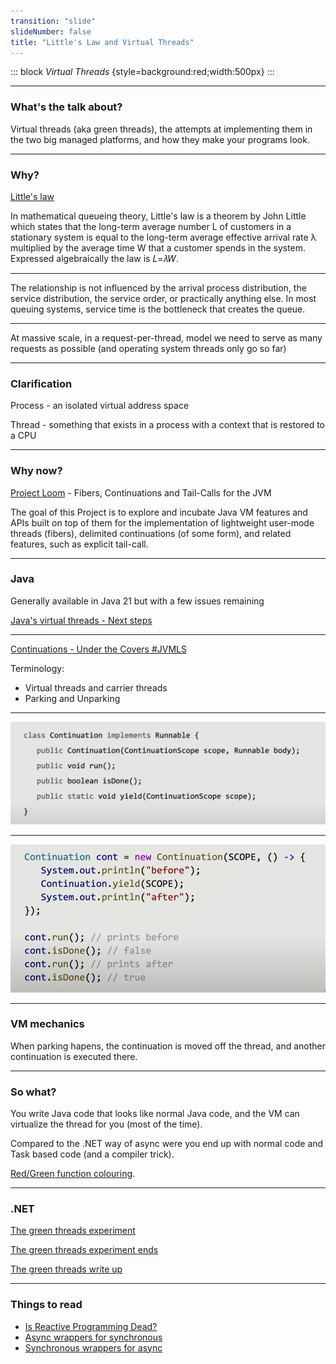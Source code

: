 ```yaml
---
transition: "slide"
slideNumber: false
title: "Little's Law and Virtual Threads"
---
```


::: block
*Virtual Threads* {style=background:red;width:500px}
:::

---

### What's the talk about?

Virtual threads (aka green threads), the attempts at implementing them in the two big managed platforms, and how they make your programs look.

---

### Why?

[Little's law](https://en.wikipedia.org/wiki/Little%27s_law)

In mathematical queueing theory, Little's law is a theorem by John Little which states that the long-term average number L of customers in a stationary system is equal to the long-term average effective arrival rate λ multiplied by the average time W that a customer spends in the system. Expressed algebraically the law is 𝐿=𝜆𝑊.

---

The relationship is not influenced by the arrival process distribution, the service distribution, the service order, or practically anything else. In most queuing systems, service time is the bottleneck that creates the queue.

---

At massive scale, in a request-per-thread, model we need to serve as many requests as possible (and operating system threads only go so far)

---

### Clarification

Process - an isolated virtual address space

Thread - something that exists in a process with a context that is restored to a CPU

---

### Why now?

[Project Loom](https://openjdk.org/projects/loom/) - Fibers, Continuations and Tail-Calls for the JVM

The goal of this Project is to explore and incubate Java VM features and APIs built on top of them for the implementation of lightweight user-mode threads (fibers), delimited continuations (of some form), and related features, such as explicit tail-call.

---

### Java

Generally available in Java 21 but with a few issues remaining

[Java's virtual threads - Next steps](https://www.youtube.com/watch?v=KBW4LbCoo6c)

---

[Continuations - Under the Covers #JVMLS](https://www.youtube.com/watch?v=6nRS6UiN7X0)

Terminology:

- Virtual threads and carrier threads
- Parking and Unparking

---

![Continuation interface](images/continuations.png)

---

![Examples](images/examples.png)

---

### VM mechanics

When parking hapens, the continuation is moved off the thread, and another continuation is executed there.

---

### So what?

You write Java code that looks like normal Java code, and the VM can virtualize the thread for you (most of the time).

Compared to the .NET way of async were you end up with normal code and Task based code (and a compiler trick).

[Red/Green function colouring](https://journal.stuffwithstuff.com/2015/02/01/what-color-is-your-function/).

---

### .NET

[The green threads experiment](https://github.com/dotnet/runtimelab/issues/2057)

[The green threads experiment ends](https://github.com/dotnet/runtimelab/issues/2398)

[The green threads write up](https://github.com/dotnet/runtimelab/blob/feature/green-threads/docs/design/features/greenthreads.md)

---

### Things to read

- [Is Reactive Programming Dead?](https://www.youtube.com/watch?v=eAjy7E_FQN0)
- [Async wrappers for synchronous](https://devblogs.microsoft.com/pfxteam/should-i-expose-asynchronous-wrappers-for-synchronous-methods/)
- [Synchronous wrappers for async](https://devblogs.microsoft.com/pfxteam/should-i-expose-synchronous-wrappers-for-asynchronous-methods/)
